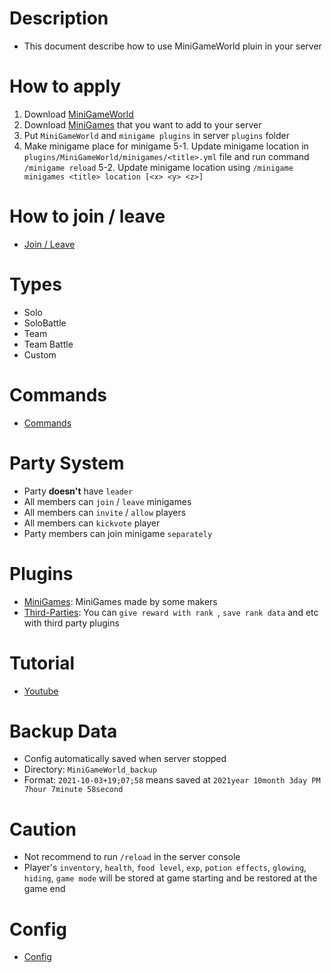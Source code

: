 # Description
- This document describe how to use MiniGameWorld pluin in your server



# How to apply
1. Download [MiniGameWorld]
2. Download [MiniGames] that you want to add to your server
3. Put `MiniGameWorld` and `minigame plugins` in server `plugins` folder
4. Make minigame place for minigame
5-1. Update minigame location in `plugins/MiniGameWorld/minigames/<title>.yml` file and run command `/minigame reload`
5-2. Update minigame location using `/minigame minigames <title> location [<x> <y> <z>]`


# How to join / leave
- [Join / Leave]



# Types
- Solo
- SoloBattle
- Team
- Team Battle
- Custom



# Commands
- [Commands]



# Party System
- Party **doesn't** have `leader`
- All members can `join` / `leave` minigames
- All members can `invite` / `allow` players
- All members can `kickvote` player 
- Party members can join minigame `separately`


# Plugins
- [MiniGames]: MiniGames made by some makers
- [Third-Parties]: You can `give reward with rank `, `save rank data` and etc with third party plugins




# Tutorial
- [Youtube]()



# Backup Data
- Config automatically saved when server stopped
- Directory: `MiniGameWorld_backup`
- Format: `2021-10-03+19;07;58` means saved at `2021year 10month 3day PM 7hour 7minute 58second`



# Caution
- Not recommend to run `/reload` in the server console
- Player's `inventory`, `health`, `food level`, `exp`, `potion effects`, `glowing`, `hiding`, `game mode` will be stored at game starting and be restored at the game end



# Config
- [Config](config.md)



[MiniGameWorld]: https://github.com/worldbiomusic/MiniGameWorld/releases
[MiniGames]: https://github.com/worldbiomusic/MiniGameWorld/discussions/categories/minigames
[Commands]: commands.md
[Third-Parties]: https://github.com/worldbiomusic/MiniGameWorld/discussions/categories/third-parties
[Join / Leave]: how-to-join-leave.md
